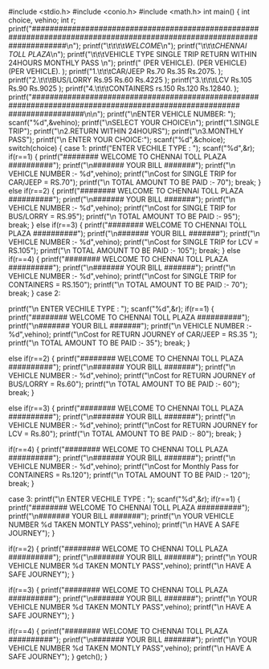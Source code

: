 #include <stdio.h> 
#include <conio.h> 
#include <math.h> 
int main()
{
int choice, vehino; int r;
printf("########################################################################################################################\n");
printf("\t\t\t\t*WELCOME*\n");
printf("\t\t\t*CHENNAI TOLL PLAZA*\n");
printf("\t\t\tVEHICLE TYPE         SINGLE TRIP        RETURN WITHIN 24HOURS       MONTHLY PASS \n");
printf("                         (PER VEHICLE).          (PER VEHICLE)              (PER VEHICLE). );
printf("1.\t\t\tCAR/JEEP            Rs.70                     Rs.35                      Rs.2075.   );
printf("2.\t\t\tBUS/LORRY           Rs.95                     Rs.60                      Rs.4225    );
printf("3.\t\t\tLCV                 Rs.105                    Rs.90                      Rs.9025     );
printf("4.\t\t\tCONTAINERS          rs.150                    Rs.120                     Rs.12840.   );
printf("####################################################################################################### #################\n\n");
printf("\nENTER VEHICLE NUMBER: "); 
scanf("%d",&vehino);
printf("\nSELECT YOUR CHOICE\n"); printf("1.SINGLE TRIP"); 
printf("\n2.RETURN WITHIN 24HOURS"); 
printf("\n3.MONTHLY PASS");
printf("\n ENTER YOUR CHOICE:"); 
scanf("%d",&choice);
switch(choice) {
case 1:
printf("ENTER VECHILE TYPE : "); 
scanf("%d",&r);
if(r==1)
{
printf("######## WELCOME TO CHENNAI TOLL PLAZA ##########"); 
printf("\n####### YOUR BILL #######");
printf("\n VEHICLE NUMBER :- %d",vehino);
printf("\nCost for SINGLE TRIP for CAR/JEEP = RS.70");
printf("\n TOTAL AMOUNT TO BE PAID :- 70");
break; }
else if(r==2) {
printf("######## WELCOME TO CHENNAI TOLL PLAZA ##########"); printf("\n####### YOUR BILL #######");
printf("\n VEHICLE NUMBER :- %d",vehino);
printf("\nCost for SINGLE TRIP for BUS/LORRY = RS.95");
printf("\n TOTAL AMOUNT TO BE PAID :- 95"); break;
}
else if(r==3)
 {
printf("######## WELCOME TO CHENNAI TOLL PLAZA ##########"); printf("\n####### YOUR BILL #######");
printf("\n VEHICLE NUMBER :- %d",vehino);
printf("\nCost for SINGLE TRIP for LCV = RS.105");
printf("\n TOTAL AMOUNT TO BE PAID :- 105"); break;
}
else if(r==4) 
{
printf("######## WELCOME TO CHENNAI TOLL PLAZA ##########"); printf("\n####### YOUR BILL #######");
printf("\n VEHICLE NUMBER :- %d",vehino);
printf("\nCost for SINGLE TRIP for CONTAINERS = RS.150");
printf("\n TOTAL AMOUNT TO BE PAID :- 70"); break;
}
case 2:

printf("\n ENTER VECHILE TYPE : "); scanf("%d",&r);
if(r==1)
{
printf("######## WELCOME TO CHENNAI TOLL PLAZA ##########"); printf("\n####### YOUR BILL #######");
printf("\n VEHICLE NUMBER :- %d",vehino);
printf("\nCost for RETURN JOURNEY of CAR/JEEP = RS.35 ");
printf("\n TOTAL AMOUNT TO BE PAID :- 35");
break; }

else if(r==2) {
printf("######## WELCOME TO CHENNAI TOLL PLAZA ##########");
printf("\n####### YOUR BILL #######");
printf("\n VEHICLE NUMBER :- %d",vehino);
printf("\nCost for RETURN JOURNEY of BUS/LORRY = Rs.60"); printf("\n TOTAL AMOUNT TO BE PAID :- 60");
break;
}

else if(r==3) {
printf("######## WELCOME TO CHENNAI TOLL PLAZA ##########"); printf("\n####### YOUR BILL #######");
printf("\n VEHICLE NUMBER :- %d",vehino);
printf("\nCost for RETURN JOURNEY for LCV = Rs.80");
printf("\n TOTAL AMOUNT TO BE PAID :- 80");
break; }

if(r==4) {
printf("######## WELCOME TO CHENNAI TOLL PLAZA ##########"); printf("\n####### YOUR BILL #######");
printf("\n VEHICLE NUMBER :- %d",vehino);
printf("\nCost for Monthly Pass for CONTAINERS = Rs.120");
printf("\n TOTAL AMOUNT TO BE PAID :- 120");
break; }

case 3:
printf("\n ENTER VECHILE TYPE : "); scanf("%d",&r);
if(r==1)
{
printf("######## WELCOME TO CHENNAI TOLL PLAZA ##########"); printf("\n####### YOUR BILL #######");
printf("\n YOUR VEHICLE NUMBER %d TAKEN MONTLY PASS",vehino);
printf("\n HAVE A SAFE JOURNEY"); }

if(r==2) {
printf("######## WELCOME TO CHENNAI TOLL PLAZA ##########"); printf("\n####### YOUR BILL #######");
printf("\n YOUR VEHICLE NUMBER %d TAKEN MONTLY PASS",vehino); printf("\n HAVE A SAFE JOURNEY");
}

if(r==3) {
printf("######## WELCOME TO CHENNAI TOLL PLAZA ##########"); printf("\n####### YOUR BILL #######");
printf("\n YOUR VEHICLE NUMBER %d TAKEN MONTLY PASS",vehino); printf("\n HAVE A SAFE JOURNEY");
}

if(r==4) 
{
printf("######## WELCOME TO CHENNAI TOLL PLAZA ##########"); printf("\n####### YOUR BILL #######");
printf("\n YOUR VEHICLE NUMBER %d TAKEN MONTLY PASS",vehino); printf("\n HAVE A SAFE JOURNEY");
} 
getch();
}
